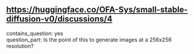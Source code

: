 ## https://huggingface.co/OFA-Sys/small-stable-diffusion-v0/discussions/4

contains_question: yes  
question_part: Is the point of this to generate images at a 256x256 resolution?